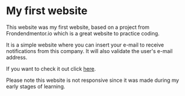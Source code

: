 # My first website

This website was my first website, based on a project from Frondendmentor.io which is a great website to practice coding.

It is a simple website where you can insert your e-mail to receive notifications from this company. It will also validate the user's e-mail address.

If you want to check it out click [here](https://sad-neumann-9c6543.netlify.app/).



Please note this website is not responsive since it was made during my early stages of learning.
